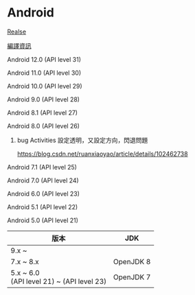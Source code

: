 # Android

[Realse](https://developer.android.com/about/versions)

[編譯資訊](https://source.android.google.cn/setup/build/older-versions)



Android 12.0 (API level 31)

Android 11.0 (API level 30)

Android 10.0 (API level 29)

Android 9.0 (API level 28)

Android 8.1 (API level 27)

Android 8.0 (API level 26)

1. bug Activities 設定透明，又設定方向，閃退問題

   https://blog.csdn.net/ruanxiaoyao/article/details/102462738

Android 7.1 (API level 25)

Android 7.0 (API level 24)

Android 6.0 (API level 23)

Android 5.1 (API level 22)

Android 5.0 (API level 21)



| 版本                                          | JDK       |
| --------------------------------------------- | --------- |
| 9.x ~                                         |           |
| 7.x ~ 8.x                                     | OpenJDK 8 |
| 5.x ~ 6.0 <br>(API level 21) ~ (API level 23) | OpenJDK 7 |

